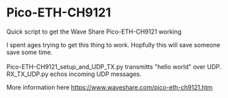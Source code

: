 # Pico-ETH-CH9121

Quick script to get the Wave Share Pico-ETH-CH9121 working

I spent ages trying to get this thing to work. Hopfully this will save someone save some time.\
\
Pico-ETH-CH9121_setup_and_UDP_TX.py transmitts "hello world" over UDP.\
RX_TX_UDP.py echos incoming UDP messages.

More information here https://www.waveshare.com/pico-eth-ch9121.htm
